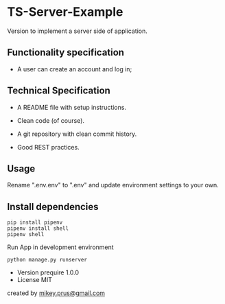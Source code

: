 # TS-Server-Example


Version to implement a server side of application.

## Functionality specification

- A user can create an account and log in;

## Technical Specification

- A README file with setup instructions.
- Clean code (of course).

- A git repository with clean commit history.
- Good REST practices.

## Usage
Rename ".env.env" to ".env" and update environment settings to your own.


## Install dependencies

```
pip install pipenv
pipenv install shell
pipenv shell
```

Run App in development environment
```
python manage.py runserver
```

- Version prequire 1.0.0
- License MIT

created by mikey.prus@gmail.com